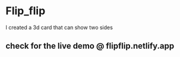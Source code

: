 # Flip_flip
I created a 3d card that can show two sides

## check for the live demo @ flipflip.netlify.app